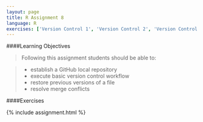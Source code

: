 ```yaml
---
layout: page
title: R Assignment 8
language: R
exercises: ['Version Control 1', 'Version Control 2', 'Version Control 3', 'Version Control 4', 'Version Control 5', 'Version Control 6']
---
```


####Learning Objectives

> Following this assignment students should be able to:

> - establish a GitHub local repository
> - execute basic version control workflow
> - restore previous versions of a file
> - resolve merge conflicts

####Exercises

{% include assignment.html %}

